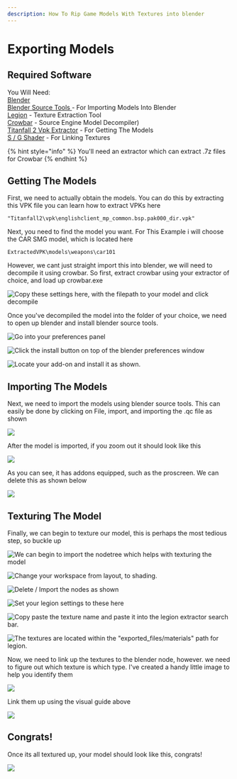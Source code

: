 ```yaml
---
description: How To Rip Game Models With Textures into blender
---
```


# Exporting Models

## Required Software

You Will Need:   
[Blender  
](https://www.blender.org/)[Blender Source Tools ](http://steamreview.org/BlenderSourceTools/) - For Importing Models Into Blender  
[Legion](https://wiki.modme.co/wiki/apps/Legion.html) - Texture Extraction Tool  
[Crowbar](https://github.com/ZeqMacaw/Crowbar/releases/tag/v0.68) - Source Engine Model Decompiler\)   
[Titanfall 2 Vpk Extractor](https://dev.cra0kalo.com/?p=137) - For Getting The Models  
[S / G Shader](https://drive.google.com/file/d/1g6dRd1F5XMba43-6NPd0b4gy2GHN04YA/view) - For Linking Textures

{% hint style="info" %}
 You'll need an extractor which can extract .7z files for Crowbar
{% endhint %}

## Getting The Models

First, we need to actually obtain the models. You can do this by extracting this VPK file you can learn how to extract VPKs here

```text
"Titanfall2\vpk\englishclient_mp_common.bsp.pak000_dir.vpk"
```

Next, you need to find the model you want. For This Example i will choose the CAR SMG model, which is located here

```text
ExtractedVPK\models\weapons\car101
```

However, we cant just straight import this into blender, we will need to decompile it using crowbar. So first, extract crowbar using your extractor of choice, and load up crowbar.exe 

![Copy these settings here, with the filepath to your model and click decompile](../.gitbook/assets/crowbar-settings.png)

Once you've decompiled the model into the folder of your choice, we need to open up blender and install blender source tools. 

![Go into your preferences panel](../.gitbook/assets/desktop-2020.08.10-14.13.29.22_1.gif)

![Click the install button on top of the blender preferences window](../.gitbook/assets/install%20%281%29.png)

![Locate your add-on and install it as shown.](../.gitbook/assets/adding-the-addon.gif)

## Importing The Models

Next, we need to import the models using blender source tools. This can easily be done by clicking on File, import, and importing the .qc file as shown

![](../.gitbook/assets/importing-the-model.gif)

After the model is imported, if you zoom out it should look like this

![](../.gitbook/assets/carsmg-import-without-delete.png)

As you can see, it has addons equipped, such as the proscreen. We can delete this as shown below

![](../.gitbook/assets/deleting-the-proscreen.gif)

## Texturing The Model

Finally, we can begin to texture our model, this is perhaps the most tedious step, so buckle up

![We can begin to import the nodetree which helps with texturing the model](../.gitbook/assets/appending-the-nodes.gif)

![Change your workspace from layout, to shading. ](../.gitbook/assets/shading-workspace.png)

![Delete / Import the nodes as shown](../.gitbook/assets/removing-adding-nodes.gif)

![Set your legion settings to these here](../.gitbook/assets/legion-settings.png)

![Copy paste the texture name and paste it into the legion extractor search bar. ](../.gitbook/assets/copy-paste.gif)

![The textures are located within the &quot;exported\_files/materials&quot; path for legion.](../.gitbook/assets/car-smg.png)

Now, we need to link up the textures to the blender node, however. we need to figure out which texture is which type. I've created a handy little image to help you identify them 

![](../.gitbook/assets/texture-linking.png)

Link them up using the visual guide above

![](../.gitbook/assets/adding-the-nodes.gif)

## Congrats!

Once its all textured up, your model should look like this, congrats!

![](../.gitbook/assets/spijny-car.gif)



